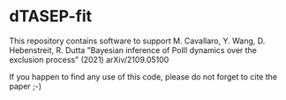 # dTASEP-fit

This repository contains software to support M. Cavallaro, Y. Wang, D. Hebenstreit, R. Dutta "Bayesian inference of PolII dynamics over the exclusion process"  (2021) arXiv/2109.05100

If you happen to find any use of this code, please do not forget to cite the paper ;-)
